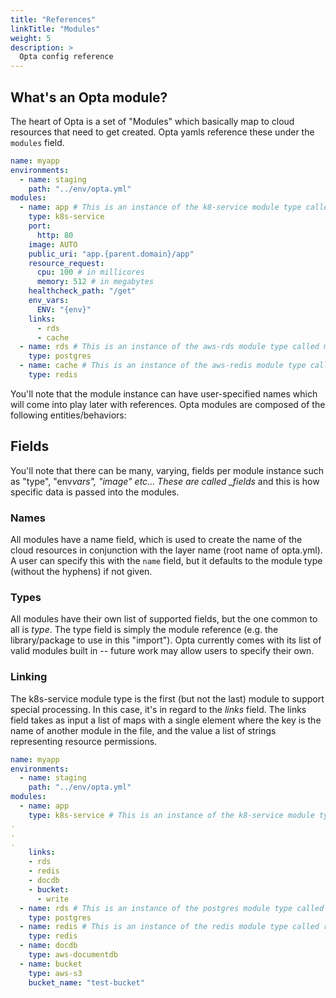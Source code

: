 ```yaml
---
title: "References"
linkTitle: "Modules"
weight: 5
description: >
  Opta config reference
---
```


## What's an Opta module?

The heart of Opta is a set of "Modules" which basically map to cloud resources that
need to get created. Opta yamls reference these under the `modules` field.

```yaml
name: myapp
environments:
  - name: staging
    path: "../env/opta.yml"
modules:
  - name: app # This is an instance of the k8-service module type called app
    type: k8s-service
    port:
      http: 80
    image: AUTO
    public_uri: "app.{parent.domain}/app"
    resource_request:
      cpu: 100 # in millicores
      memory: 512 # in megabytes
    healthcheck_path: "/get"
    env_vars:
      ENV: "{env}"
    links:
      - rds
      - cache
  - name: rds # This is an instance of the aws-rds module type called mydatabase
    type: postgres
  - name: cache # This is an instance of the aws-redis module type called myredis
    type: redis
```

You'll note that the module instance can have user-specified names which will come into play later with references.
Opta modules are composed of the following entities/behaviors:

## Fields

You'll note that there can be many, varying, fields per module instance such
as "type", "env*vars", "image" etc... These are called \_fields* and this
is how specific data is passed into the modules.

### Names

All modules have a name field, which is used to create the name of the cloud resources in conjunction with the layer
name (root name of opta.yml). A user can specify this with the `name` field, but it defaults to the module type (without
the hyphens) if not given.

### Types

All modules have their own list of supported fields, but the one common to all is _type_. The type field is simply
the module reference (e.g. the library/package to use in this "import"). Opta currently comes with its list of valid
modules built in -- future work may allow users to specify their own.

### Linking

The k8s-service module type is the first (but not the last) module to support
special processing. In this case, it's in regard to the _links_ field. The
links field takes as input a list of maps with a single element where the
key is the name of another module in the file, and the value a list of
strings representing resource permissions.

```yaml
name: myapp
environments:
  - name: staging
    path: "../env/opta.yml"
modules:
  - name: app
    type: k8s-service # This is an instance of the k8-service module type called app
.
.
.
    links:
    - rds
    - redis
    - docdb
    - bucket:
      - write
  - name: rds # This is an instance of the postgres module type called rds
    type: postgres
  - name: redis # This is an instance of the redis module type called redis
    type: redis
  - name: docdb
    type: aws-documentdb
  - name: bucket
    type: aws-s3
    bucket_name: "test-bucket"
```
